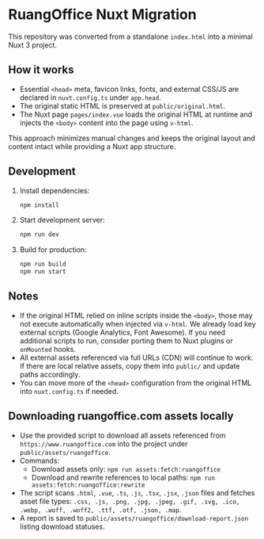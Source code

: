 # RuangOffice Nuxt Migration

This repository was converted from a standalone `index.html` into a minimal Nuxt 3 project.

## How it works
- Essential `<head>` meta, favicon links, fonts, and external CSS/JS are declared in `nuxt.config.ts` under `app.head`.
- The original static HTML is preserved at `public/original.html`.
- The Nuxt page `pages/index.vue` loads the original HTML at runtime and injects the `<body>` content into the page using `v-html`.

This approach minimizes manual changes and keeps the original layout and content intact while providing a Nuxt app structure.

## Development
1. Install dependencies:
   ```bash
   npm install
   ```
2. Start development server:
   ```bash
   npm run dev
   ```
3. Build for production:
   ```bash
   npm run build
   npm run start
   ```

## Notes
- If the original HTML relied on inline scripts inside the `<body>`, those may not execute automatically when injected via `v-html`. We already load key external scripts (Google Analytics, Font Awesome). If you need additional scripts to run, consider porting them to Nuxt plugins or `onMounted` hooks.
- All external assets referenced via full URLs (CDN) will continue to work. If there are local relative assets, copy them into `public/` and update paths accordingly.
- You can move more of the `<head>` configuration from the original HTML into `nuxt.config.ts` if needed.

## Downloading ruangoffice.com assets locally
- Use the provided script to download all assets referenced from `https://www.ruangoffice.com` into the project under `public/assets/ruangoffice`.
- Commands:
  - Download assets only: `npm run assets:fetch:ruangoffice`
  - Download and rewrite references to local paths: `npm run assets:fetch:ruangoffice:rewrite`
- The script scans `.html`, `.vue`, `.ts`, `.js`, `.tsx`, `.jsx`, `.json` files and fetches asset file types: `.css, .js, .png, .jpg, .jpeg, .gif, .svg, .ico, .webp, .woff, .woff2, .ttf, .otf, .json, .map`.
- A report is saved to `public/assets/ruangoffice/download-report.json` listing download statuses.
